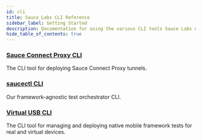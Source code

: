 ```yaml
---
id: cli
title: Sauce Labs CLI Reference
sidebar_label: Getting Started
description: Documentation for using the various CLI tools Sauce Labs offers
hide_table_of_contents: true
---
```


<div>
  <div className="box boxwidetop card">
    <div className="container">
    <a href="/dev/cli/sauce-connect-proxy"><h3>Sauce Connect Proxy CLI</h3></a>
    <p>The CLI tool for deploying Sauce Connect Proxy tunnels.</p>
    </div>
  </div>
</div>
<div>
  <div className="box boxwidetop card">
    <div className="container">
    <a href="/dev/cli/saucectl"><h3>saucectl CLI</h3></a>
    <p>Our framework-agnostic test orchestrator CLI.</p>
    </div>
  </div>
</div>
<div>
  <div className="box boxwidebottom card">
    <div className="container">
    <a href="/dev/cli/virtual-usb"><h3>Virtual USB CLI</h3></a>
    <p>The CLI tool for managing and deploying native mobile framework tests for real and virtual devices.</p>
    </div>
  </div>
</div>
